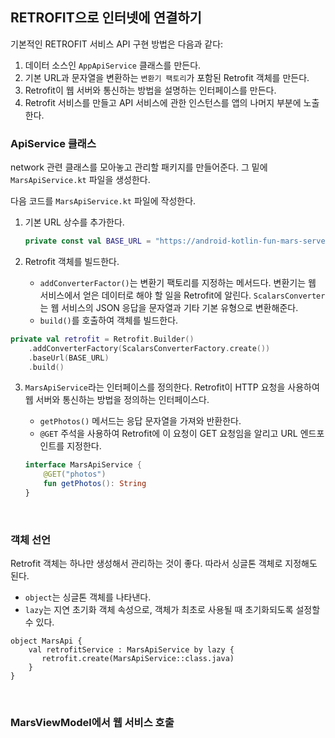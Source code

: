 ## RETROFIT으로 인터넷에 연결하기

기본적인 RETROFIT 서비스 API 구현 방법은 다음과 같다:

1. 데이터 소스인 `AppApiService` 클래스를 만든다.
2. 기본 URL과 문자열을 변환하는 `변환기 팩토리`가 포함된 Retrofit 객체를 만든다.
3. Retrofit이 웹 서버와 통신하는 방법을 설명하는 인터페이스를 만든다.
4. Retrofit 서비스를 만들고 API 서비스에 관한 인스턴스를 앱의 나머지 부분에 노출한다.

### ApiService 클래스

network 관련 클래스를 모아놓고 관리할 패키지를 만들어준다. 그 밑에 `MarsApiService.kt` 파일을 생성한다.

다음 코드를 `MarsApiService.kt` 파일에 작성한다.

1. 기본 URL 상수를 추가한다.
   
   ```kotlin
   private const val BASE_URL = "https://android-kotlin-fun-mars-server.appspot.com"
   ```
   
2.  Retrofit 객체를 빌드한다.
   
    - `addConverterFactor()`는 변환기 팩토리를 지정하는 메서드다. 변환기는 웹 서비스에서 얻은 데이터로 해야 할 일을 Retrofit에 알린다.
     `ScalarsConverter`는 웹 서비스의 JSON 응답을 문자열과 기타 기본 유형으로 변환해준다.
    - `build()`를 호출하여 객체를 빌드한다.
      
   ```kotlin
   private val retrofit = Retrofit.Builder()
       .addConverterFactory(ScalarsConverterFactory.create())
       .baseUrl(BASE_URL)
       .build()
   ```
  
3. `MarsApiService`라는 인터페이스를 정의한다. Retrofit이 HTTP 요청을 사용하여 웹 서버와 통신하는 방법을 정의하는 인터페이스다.
   
    - `getPhotos()` 메서드는 응답 문자열을 가져와 반환한다.
    - `@GET` 주석을 사용하여 Retrofit에 이 요청이 GET 요청임을 알리고 URL 엔드포인트를 지정한다.
      
   ```kotlin
   interface MarsApiService {
       @GET("photos")
       fun getPhotos(): String
   }
   ```

<br>

### 객체 선언

Retrofit 객체는 하나만 생성해서 관리하는 것이 좋다. 따라서 싱글톤 객체로 지정해도 된다.

- `object`는 싱글톤 객체를 나타낸다.
- `lazy`는 지연 초기화 객체 속성으로, 객체가 최초로 사용될 때 초기화되도록 설정할 수 있다. 
```
object MarsApi {
    val retrofitService : MarsApiService by lazy {
       retrofit.create(MarsApiService::class.java)
    }
}
```

<br>

### MarsViewModel에서 웹 서비스 호출

